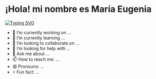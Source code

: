 <h1>¡Hola! mi nombre es María Eugenia</h1>


[![Typing SVG](https://readme-typing-svg.demolab.com?font=Fira+Code&pause=1000&color=1BC71B&random=false&width=435&lines=%C2%A1Hola!+mi+nombre+es+Mar%C3%ADa+Eugenia+%F0%9F%99%8B%E2%80%8D%E2%99%80%EF%B8%8F;Bienvenido+a+mi+perfil+%F0%9F%A4%96%E2%9C%A8%F0%9F%92%BB%E2%98%95%F0%9F%91%BD)](https://git.io/typing-svg)

- 🔭 I’m currently working on ...
- 🌱 I’m currently learning ...
- 👯 I’m looking to collaborate on ...
- 🤔 I’m looking for help with ...
- 💬 Ask me about ...
- 📫 How to reach me: ...
- 😄 Pronouns: ...
- ⚡ Fun fact: ...
  
